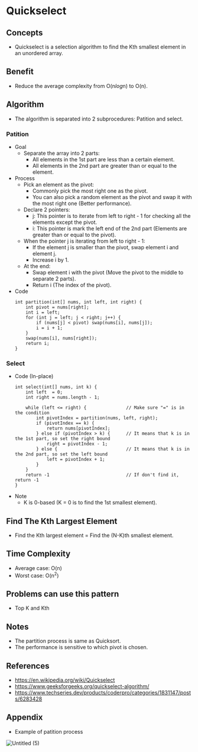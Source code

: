 # Quickselect

## Concepts
- Quickselect is a selection algorithm to find the Kth smallest element in an unordered array.

## Benefit
- Reduce the average complexity from O(n<i>log</i>n) to O(n).

## Algorithm
- The algorithm is separated into 2 subprocedures: Patition and select.

### Patition
- Goal
   - Separate the array into 2 parts:
      - All elements in the 1st part are less than a certain element.
      - All elements in the 2nd part are greater than or equal to the element.
- Process
   - Pick an element as the pivot:
      - Commonly pick the most right one as the pivot.
      - You can also pick a random element as the pivot and swap it with the most right one (Better performance).
   - Declare 2 pointers:
      - j: This pointer is to iterate from left to right - 1 for checking all the elements except the pivot.
      - i: This pointer is mark the left end of the 2nd part (Elements are greater than or equal to the pivot).
   - When the pointer j is iterating from left to right - 1:
      - If the element j is smaller than the pivot, swap element i and element j.
      - Increase i by 1.
   - At the end:
      - Swap element i with the pivot (Move the pivot to the middle to separate 2 parts).
      - Return i (The index of the pivot).
- Code
  ```
  int partition(int[] nums, int left, int right) {
      int pivot = nums[right];
      int i = left;
      for (int j = left; j < right; j++) {
          if (nums[j] < pivot) swap(nums[i], nums[j]);
          i = i + 1;
      }
      swap(nums[i], nums[right]);
      return i;
  }
  ```

### Select
- Code (In-place)
  ```
  int select(int[] nums, int k) {
      int left  = 0;
      int right = nums.length - 1;
      
      while (left <= right) {               // Make sure "=" is in the condition
          int pivotIndex = partition(nums, left, right);
          if (pivotIndex == k) {
              return nums[pivotIndex];
          } else if (pivotIndex > k) {      // It means that k is in the 1st part, so set the right bound
              right = pivotIndex - 1;
          } else {                          // It means that k is in the 2nd part, so set the left bound
              left = pivotIndex + 1;
          }
      }
      return -1                             // If don't find it, return -1
  }
  ```
- Note
   - K is 0-based (K = 0 is to find the 1st smallest element).

## Find The Kth Largest Element
- Find the Kth largest element = Find the (N-K)th smallest element.

## Time Complexity
- Average case: O(n)
- Worst case: O(n<sup>2</sup>)

## Problems can use this pattern
- Top K and Kth

## Notes
- The partition process is same as Quicksort.
- The performance is sensitive to which pivot is chosen.

## References
- https://en.wikipedia.org/wiki/Quickselect
- https://www.geeksforgeeks.org/quickselect-algorithm/
- https://www.techseries.dev/products/coderpro/categories/1831147/posts/6283428

## Appendix
- Example of patition process

![Untitled (5)](https://user-images.githubusercontent.com/8989447/115977836-bfd39c00-a538-11eb-8b72-063a1c6e6070.png)

